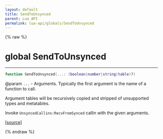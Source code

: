 ```yaml
---
layout: default
title: SendToUnsynced
parent: Lua API
permalink: lua-api/globals/SendToUnsynced
---
```


{% raw %}

# global SendToUnsynced

---

```lua
function SendToUnsynced(...: (boolean|number|string|table)?)
```
@param `...` - Arguments. Typically the first argument is the name of a function to call.

Argument tables will be recursively copied and stripped of unsupported types and metatables.







Invoke `UnsyncedCallins:RecvFromSynced` callin with the given arguments.

[<a href="https://github.com/beyond-all-reason/RecoilEngine/blob/b29554ca8a91605fa235eafe60ad740783359665/rts/Lua/LuaHandleSynced.cpp#L2000-L2010" target="_blank">source</a>]


{% endraw %}